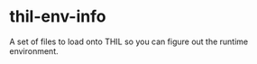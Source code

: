 thil-env-info
=============

A set of files to load onto THIL so you can figure out the runtime environment.
